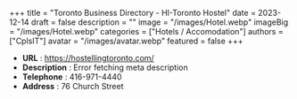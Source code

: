 +++
title = "Toronto Business Directory - HI-Toronto Hostel"
date = 2023-12-14
draft = false
description = ""
image = "/images/Hotel.webp"
imageBig = "/images/Hotel.webp"
categories = ["Hotels / Accomodation"]
authors = ["CplsIT"]
avatar = "/images/avatar.webp"
featured = false
+++


* **URL** :  https://hostellingtoronto.com/
* **Description** : Error fetching meta description
* **Telephone** : 416-971-4440
* **Address** : 76 Church Street